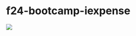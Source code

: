# f24-bootcamp-iexpense
![](https://github.com/alobo4/f24-bootcamp-iexpense/blob/main/iExpense.gif)
